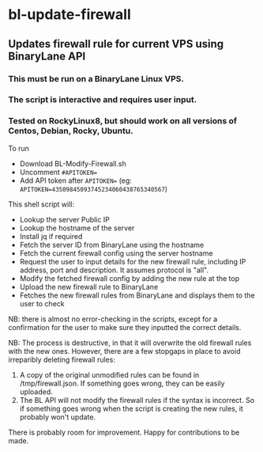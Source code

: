 # bl-update-firewall

## Updates firewall rule for current VPS using BinaryLane API

### This must be run on a BinaryLane Linux VPS.
### The script is interactive and requires user input.
### Tested on RockyLinux8, but should work on all versions of Centos, Debian, Rocky, Ubuntu.

To run
- Download BL-Modify-Firewall.sh
- Uncomment `#APITOKEN=`
- Add API token after `APITOKEN=`
  (eg: `APITOKEN=43509845093745234060438765340567`)

This shell script will:
- Lookup the server Public IP
- Lookup the hostname of the server
- Install jq if required
- Fetch the server ID from BinaryLane using the hostname
- Fetch the current firewall config using the server hostname
- Request the user to input details for the new firewall rule, including IP address, port and description. It assumes protocol is "all".
- Modify the fetched firewall config by adding the new rule at the top
- Upload the new firewall rule to BinaryLane
- Fetches the new firewall rules from BinaryLane and displays them to the user to check

NB: there is almost no error-checking in the scripts, except for a confirmation for the user to make sure they inputted the correct details. 

NB: The process is destructive, in that it will overwrite the old firewall rules with the new ones. However, there are a few stopgaps in place to avoid irreparibly deleting firewall rules:
  1. A copy of the original unmodified rules can be found in /tmp/firewall.json. If something goes wrong, they can be easily uploaded.
  2. The BL API will not modify the firewall rules if the syntax is incorrect. So if something goes wrong when the script is creating the new rules, it probably won't update.
  
There is probably room for improvement. Happy for contributions to be made.
